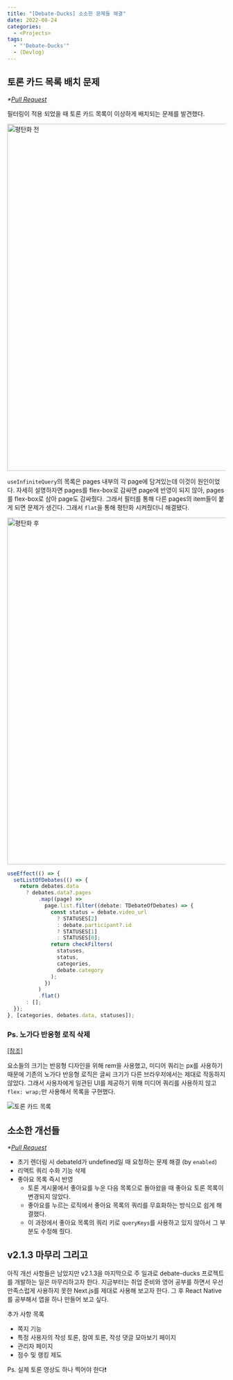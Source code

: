 ```yaml
---
title: "[Debate-Ducks] 소소한 문제들 해결"
date: 2022-08-24
categories:
  - <Projects>
tags:
  - "'Debate-Ducks'"
  - (Devlog)
---
```


## 토론 카드 목록 배치 문제

_\*[Pull Request](https://github.com/SuSang-YuHee/Debate-Ducks-Client/pull/137)_

필터링이 적용 되었을 때 토론 카드 목록이 이상하게 배치되는 문제를 발견했다.

<img width="800" alt="평탄화 전" src="https://user-images.githubusercontent.com/84524514/186474935-27f8d4e7-1722-4dae-91b3-ce4b77910c07.png">

`useInfiniteQuery`의 목록은 pages 내부의 각 page에 담겨있는데 이것이 원인이었다. 자세히 설명하자면 pages를 flex-box로 감싸면 page에 반영이 되지 않아, pages를 flex-box로 삼아 page도 감싸줬다. 그래서 필터를 통해 다른 pages의 item들이 붙게 되면 문제가 생긴다. 그래서 `flat`을 통해 평탄화 시켜줬더니 해결됐다.

<img width="800" alt="평탄화 후" src="https://user-images.githubusercontent.com/84524514/186474952-587f940d-7d67-461e-8eca-c39d90fb4b45.png">

```ts
useEffect(() => {
  setListOfDebates(() => {
    return debates.data
      ? debates.data?.pages
          .map((page) =>
            page.list.filter((debate: TDebateOfDebates) => {
              const status = debate.video_url
                ? STATUSES[2]
                : debate.participant?.id
                ? STATUSES[1]
                : STATUSES[0];
              return checkFilters(
                statuses,
                status,
                categories,
                debate.category
              );
            })
          )
          .flat()
      : [];
  });
}, [categories, debates.data, statuses]);
```

### Ps. 노가다 반응형 로직 삭제

[[참조]](/posts/projects/debate-ducks/17/#반응형-작업)

요소들의 크기는 반응형 디자인을 위해 rem을 사용했고, 미디어 쿼리는 px를 사용하기 때문에 기존의 노가다 반응형 로직은 글씨 크기가 다른 브라우저에서는 제대로 작동하지 않았다. 그래서 사용자에게 일관된 UI를 제공하기 위해 미디어 쿼리를 사용하지 않고 `flex: wrap;`만 사용해서 목록을 구현했다.

![토론 카드 목록](https://user-images.githubusercontent.com/84524514/186492328-e21ec115-10a8-465a-ba18-eb05fe8e7c19.gif)

## 소소한 개선들

_\*[Pull Request](https://github.com/SuSang-YuHee/Debate-Ducks-Client/pull/136)_

- 초기 렌더링 시 debateId가 undefined일 때 요청하는 문제 해결 (by `enabled`)
- 리액트 쿼리 수화 기능 삭제
- 좋아요 목록 즉시 반영
  - 토론 게시물에서 좋아요를 누운 다음 목록으로 돌아왔을 때 좋아요 토론 목록이 변경되지 않았다.
  - 좋아요를 누르는 로직에서 좋아요 목록의 쿼리를 무효화하는 방식으로 쉽게 해결했다.
  - 이 과정에서 좋아요 목록의 쿼리 키로 `queryKeys`를 사용하고 있지 않아서 그 부분도 수정해 줬다.

## v2.1.3 마무리 그리고

아직 개선 사항들은 남았지만 v2.1.3을 마지막으로 주 일과로 debate-ducks 프로젝트를 개발하는 일은 마무리하고자 한다. 지금부터는 취업 준비와 영어 공부를 하면서 우선 만족스럽게 사용하지 못한 Next.js를 제대로 사용해 보고자 한다. 그 후 React Native를 공부해서 앱을 하나 만들어 보고 싶다.

추가 사항 목록

- 쪽지 기능
- 특정 사용자의 작성 토론, 참여 토론, 작성 댓글 모아보기 페이지
- 관리자 페이지
- 점수 및 랭킹 제도

Ps. 실제 토론 영상도 하나 찍어야 한다❗️
